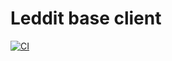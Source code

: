 # Leddit base client

[![CI](https://github.com/castrokingjames/leddit/actions/workflows/build.yaml/badge.svg)](https://github.com/castrokingjames/leddit/actions/workflows/build.yaml)
